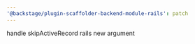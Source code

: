```yaml
---
'@backstage/plugin-scaffolder-backend-module-rails': patch
---
```


handle skipActiveRecord rails new argument
